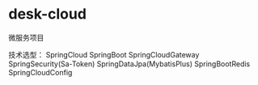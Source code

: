 # desk-cloud

微服务项目

技术选型： SpringCloud SpringBoot SpringCloudGateway SpringSecurity(Sa-Token)
SpringDataJpa(MybatisPlus)
SpringBootRedis SpringCloudConfig
